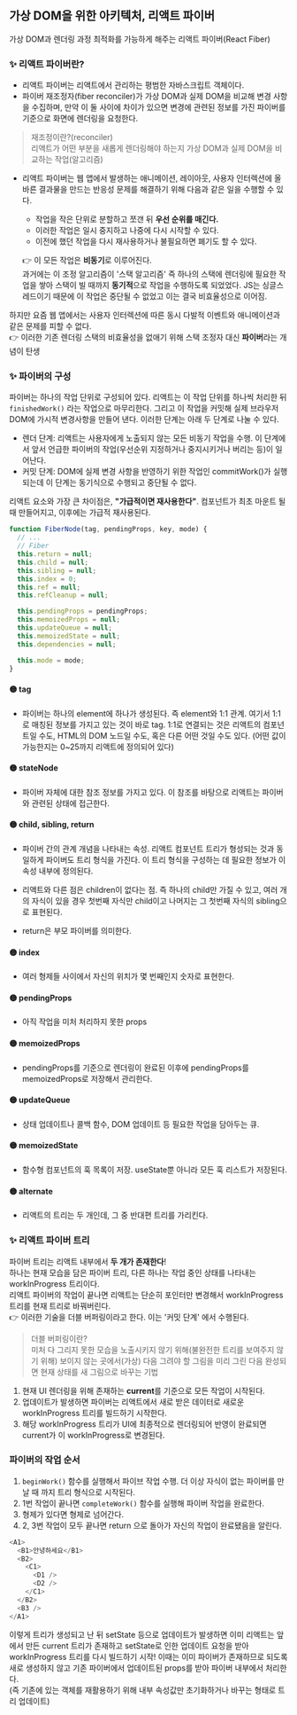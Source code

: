 ## 가상 DOM을 위한 아키텍처, 리액트 파이버

가상 DOM과 렌더링 과정 최적화를 가능하게 해주는 리액트 파이버(React Fiber)

### ✨ 리액트 파이버란?

- 리액트 파이버는 리액트에서 관리하는 평범한 자바스크립트 객체이다.
- 파이버 재조정자(fiber reconciler)가 가상 DOM과 실제 DOM을 비교해 변경 사항을 수집하며, 만약 이 둘 사이에 차이가 있으면 변경에 관련된 정보를 가진 파이버를 기준으로 화면에 렌더링을 요청한다.

> 재조정이란?(reconciler)
> <br/>리액트가 어떤 부분을 새롭게 렌더링해야 하는지 가상 DOM과 실제 DOM을 비교하는 작업(알고리즘)

- 리액트 파이버는 웹 앱에서 발생하는 애니메이션, 레이아웃, 사용자 인터렉션에 올바른 결과물을 만드는 반응성 문제를 해결하기 위해 다음과 같은 일을 수행할 수 있다.

  - 작업을 작은 단위로 분할하고 쪼갠 뒤 **우선 순위를 매긴다.**
  - 이러한 작업은 일시 중지하고 나중에 다시 시작할 수 있다.
  - 이전에 했던 작업을 다시 재사용하거나 불필요하면 폐기도 할 수 있다.

  👉 이 모든 작업은 **비동기**로 이루어진다.
  <br/> 과거에는 이 조정 알고리즘이 '스택 알고리즘' 즉 하나의 스택에 렌더링에 필요한 작업을 쌓아 스택이 빌 때까지 **동기적**으로 작업을 수행하도록 되었었다. JS는 싱글스레드이기 때문에 이 작업은 중단될 수 없었고 이는 결국 비효율성으로 이어짐.

하지만 요즘 웹 앱에서는 사용자 인터렉션에 따른 동시 다발적 이벤트와 애니메이션과 같은 문제를 피할 수 없다.
<br/>👉 이러한 기존 렌더링 스택의 비효율성을 없애기 위해 스택 조정자 대신 **파이버**라는 개념이 탄생

### ✨ 파이버의 구성

파이버는 하나의 작업 단위로 구성되어 있다. 리액트는 이 작업 단위를 하나씩 처리한 뒤 `finishedWork()` 라는 작업으로 마무리한다. 그리고 이 작업을 커밋해 실제 브라우저 DOM에 가시적 변경사항을 만들어 낸다. 이러한 단계는 아래 두 단계로 나눌 수 있다.

- 렌더 단계: 리액트는 사용자에게 노출되지 않는 모든 비동기 작업을 수행. 이 단계에서 앞서 언급한 파이버의 작업(우선순위 지정하거나 중지시키거나 버리는 등)이 일어난다.
- 커밋 단계: DOM에 실제 변경 사항을 반영하기 위한 작업인 commitWork()가 실행되는데 이 단계는 동기식으로 수행되고 중단될 수 없다.

리액트 요소와 가장 큰 차이점은, **"가급적이면 재사용한다"**. 컴포넌트가 최초 마운트 될 때 만들어지고, 이후에는 가급적 재사용된다.

```js
function FiberNode(tag, pendingProps, key, mode) {
  // ...
  // Fiber
  this.return = null;
  this.child = null;
  this.sibling = null;
  this.index = 0;
  this.ref = null;
  this.refCleanup = null;

  this.pendingProps = pendingProps;
  this.memoizedProps = null;
  this.updateQueue = null;
  this.memoizedState = null;
  this.dependencies = null;

  this.mode = mode;
}
```

#### 🟡 tag

- 파이버는 하나의 element에 하나가 생성된다. 즉 element와 1:1 관계. 여기서 1:1로 매칭된 정보를 가지고 있는 것이 바로 tag. 1:1로 연결되는 것은 리액트의 컴포넌트일 수도, HTML의 DOM 노드일 수도, 혹은 다른 어떤 것일 수도 있다. (어떤 값이 가능한지는 0~25까지 리액트에 정의되어 있다)

#### 🟡 stateNode

- 파이버 자체에 대한 참조 정보를 가지고 있다. 이 참조를 바탕으로 리액트는 파이버와 관련된 상태에 접근한다.

#### 🟡 child, sibling, return

- 파이버 간의 관계 개념을 나타내는 속성. 리액트 컴포넌트 트리가 형성되는 것과 동일하게 파이버도 트리 형식을 가진다. 이 트리 형식을 구성하는 데 필요한 정보가 이 속성 내부에 정의된다.

- 리액트와 다른 점은 children이 없다는 점. 즉 하나의 child만 가질 수 있고, 여러 개의 자식이 있을 경우 첫번째 자식만 child이고 나머지는 그 첫번째 자식의 sibling으로 표현된다.

- return은 부모 파이버를 의미한다.

#### 🟡 index

- 여러 형제들 사이에서 자신의 위치가 몇 번째인지 숫자로 표현한다.

#### 🟡 pendingProps

- 아직 작업을 미처 처리하지 못한 props

#### 🟡 memoizedProps

- pendingProps를 기준으로 렌더링이 완료된 이후에 pendingProps를 memoizedProps로 저장해서 관리한다.

#### 🟡 updateQueue

- 상태 업데이트나 콜백 함수, DOM 업데이트 등 필요한 작업을 담아두는 큐.

#### 🟡 memoizedState

- 함수형 컴포넌트의 훅 목록이 저장. useState뿐 아니라 모든 훅 리스트가 저장된다.

#### 🟡 alternate

- 리액트의 트리는 두 개인데, 그 중 반대편 트리를 가리킨다.

### ✨ 리액트 파이버 트리

파이버 트리는 리액트 내부에서 **두 개가 존재한다**!
<br/> 하나는 현재 모습을 담은 파이버 트리, 다른 하나는 작업 중인 상태를 나타내는 workInProgress 트리이다.
<br/> 리액트 파이버의 작업이 끝나면 리액트는 단순히 포인터만 변경해서 workInProgress 트리를 현재 트리로 바꿔버린다.
<br/> 👉 이러한 기술을 더블 버퍼링이라고 한다. 이는 '커밋 단계' 에서 수행된다.

> 더블 버퍼링이란?
> <br/> 미처 다 그리지 못한 모습을 노출시키지 않기 위해(불완전한 트리를 보여주지 않기 위해) 보이지 않는 곳에서(가상) 다음 그려야 할 그림을 미리 그린 다음 완성되면 현재 상태를 새 그림으로 바꾸는 기법

1. 현재 UI 렌더링을 위해 존재하는 **current**를 기준으로 모든 작업이 시작된다.
2. 업데이트가 발생하면 파이버는 리액트에서 새로 받은 데이터로 새로운 workInProgress 트리를 빌드하기 시작한다.
3. 해당 workInProgress 트리가 UI에 최종적으로 렌더링되어 반영이 완료되면 current가 이 workInProgress로 변경된다.

### 파이버의 작업 순서

1. `beginWork()` 함수를 실행해서 파이브 작업 수행. 더 이상 자식이 없는 파이버를 만날 때 까지 트리 형식으로 시작된다.
2. 1번 작업이 끝나면 `completeWork()` 함수를 실행해 파이버 작업을 완료한다.
3. 형제가 있다면 형제로 넘어간다.
4. 2, 3번 작업이 모두 끝나면 return 으로 돌아가 자신의 작업이 완료됐음을 알린다.

```js
<A1>
  <B1>안녕하세요</B1>
  <B2>
    <C1>
      <D1 />
      <D2 />
    </C1>
  </B2>
  <B3 />
</A1>
```

이렇게 트리가 생성되고 난 뒤 setState 등으로 업데이트가 발생하면 이미 리액트는 앞에서 만든 current 트리가 존재하고 setState로 인한 업데이트 요청을 받아 workInProgress 트리를 다시 빌드하기 시작! 이때는 이미 파이버가 존재하므로 되도록 새로 생성하지 않고 기존 파이버에서 업데이트된 props를 받아 파이버 내부에서 처리한다.
<br/> (즉 기존에 있는 객체를 재활용하기 위해 내부 속성값만 초기화하거나 바꾸는 형태로 트리 업데이트)
